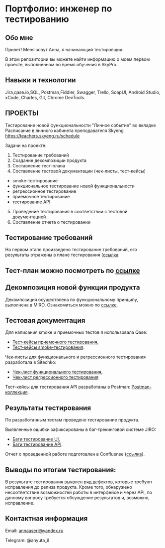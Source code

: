# Портфолио: инженер по тестированию
## Обо мне
Привет! Меня зовут Анна, я начинающий тестировщик.

В этом репозитории вы можете найти информацию о моем первом проекте, выполненном во время обучения в SkyPro.

## Навыки и технологии
Jira,qase.io,SQL, Postman,Fiddler, Swagger, Trello,
SoapUI, Android Studio, xCode, Charles, Git, Chrome DevTools.

## ПРОЕКТЫ
Тестирование новой функциональности "Личное событие" во вкладке Расписание в личного кабинета преподавателя Skyeng
https://teachers.skyeng.ru/schedule


Задачи на проекте:
 
1. Тестирование требований
2. Создание декомпозиции продукта
3. Составление тест-плана
4. Составление тестовой документации (чек-листы, тест-кейсы)
- smoke-тестирование
- функциональное тестирование новой функциональности
- регрессионное тестирование
- приемочное тестирование
- тестирование API
5. Проведение тестирования в соответствии с тестовой документацией
6. Составление отчета о тестировании

## Тестирование требований

На первом этапе произведено тестирование требований, его результаты отражены в плане тестирования ([ссылка](/https://github.com/AnnaIlyuschenkova/DD/blob/316f54b59865e5748e8a1f3c714a76ecc463a38e/%D0%9B%D0%B8%D1%87%D0%BD%D1%8B%D0%B9%20%D0%BA%D0%B0%D0%B1%D0%B8%D0%BD%D0%B5%D1%82%20%D0%BF%D1%80%D0%B5%D0%BF%D0%BE%D0%B4%D0%B0%D0%B2%D0%B0%D1%82%D0%B5%D0%BB%D1%8F%20Skyeng/%D0%A2%D0%B5%D1%81%D1%82-%D0%BF%D0%BB%D0%B0%D0%BD.pdf)

## Тест-план можно посмотреть по [ссылке](https://github.com/AnnaIlyuschenkova/DD/blob/main/%D0%9B%D0%B8%D1%87%D0%BD%D1%8B%D0%B9%20%D0%BA%D0%B0%D0%B1%D0%B8%D0%BD%D0%B5%D1%82%20%D0%BF%D1%80%D0%B5%D0%BF%D0%BE%D0%B4%D0%B0%D0%B2%D0%B0%D1%82%D0%B5%D0%BB%D1%8F%20Skyeng/%D0%A2%D0%B5%D1%81%D1%82-%D0%BF%D0%BB%D0%B0%D0%BD.pdf)

## Декомпозиция новой функции продукта 

Декомпозиция осуществлена по функциональному принципу, выполнена в MIRO. Ознакомиться можно по [ссылке](https://miro.com/app/board/uXjVMPBEei0=/). 

## Тестовая документация

Для написания smoke и приемочных тестов я использовала Qase:
- [Тест-кейсы приемочного тестирования](https://github.com/AnnaIlyuschenkova/DD/blob/main/%D0%9B%D0%B8%D1%87%D0%BD%D1%8B%D0%B9%20%D0%BA%D0%B0%D0%B1%D0%B8%D0%BD%D0%B5%D1%82%20%D0%BF%D1%80%D0%B5%D0%BF%D0%BE%D0%B4%D0%B0%D0%B2%D0%B0%D1%82%D0%B5%D0%BB%D1%8F%20Skyeng/%D0%9F%D1%80%D0%B8%D0%B5%D0%BC%D0%BE%D1%87%D0%BD%D1%8B%D0%B5%20%D1%82%D0%B5%D1%81%D1%82-%D0%BA%D0%B5%D0%B9%D1%81%D1%8B.pdf),
- [Тест-кейсы smoke-тестирования](https://github.com/AnnaIlyuschenkova/DD/blob/main/%D0%9B%D0%B8%D1%87%D0%BD%D1%8B%D0%B9%20%D0%BA%D0%B0%D0%B1%D0%B8%D0%BD%D0%B5%D1%82%20%D0%BF%D1%80%D0%B5%D0%BF%D0%BE%D0%B4%D0%B0%D0%B2%D0%B0%D1%82%D0%B5%D0%BB%D1%8F%20Skyeng/smoke%20%D1%82%D0%B5%D1%81%D1%82-%D0%BA%D0%B5%D0%B9%D1%81%D1%8B.pdf). 

Чек-листы для функционального и регрессионного тестирования разработала в Sitechko:
- [Чек-лист функционального тестирования](https://github.com/AnnaIlyuschenkova/DD/blob/main/%D0%9B%D0%B8%D1%87%D0%BD%D1%8B%D0%B9%20%D0%BA%D0%B0%D0%B1%D0%B8%D0%BD%D0%B5%D1%82%20%D0%BF%D1%80%D0%B5%D0%BF%D0%BE%D0%B4%D0%B0%D0%B2%D0%B0%D1%82%D0%B5%D0%BB%D1%8F%20Skyeng/%D0%A7%D0%B5%D0%BA-%D0%BB%D0%B8%D1%81%D1%82%20%D1%84%D1%83%D0%BD%D0%BA%D1%86%D0%B8%D0%BE%D0%BD%D0%B0%D0%BB%D1%8C%D0%BD%D0%BE%D0%B3%D0%BE%20%D1%82%D0%B5%D1%81%D1%82%D0%B8%D1%80%D0%BE%D0%B2%D0%B0%D0%BD%D0%B8%D1%8F.pdf),
- [Чек-лист регрессионного тестирования](https://github.com/AnnaIlyuschenkova/DD/blob/main/%D0%9B%D0%B8%D1%87%D0%BD%D1%8B%D0%B9%20%D0%BA%D0%B0%D0%B1%D0%B8%D0%BD%D0%B5%D1%82%20%D0%BF%D1%80%D0%B5%D0%BF%D0%BE%D0%B4%D0%B0%D0%B2%D0%B0%D1%82%D0%B5%D0%BB%D1%8F%20Skyeng/%D0%A7%D0%B5%D0%BA-%D0%BB%D0%B8%D1%81%D1%82%20%D1%80%D0%B5%D0%B3%D1%80%D0%B5%D1%81%D1%81%D0%B8%D0%BE%D0%BD%D0%BD%D0%BE%D0%B3%D0%BE%20%D1%82%D0%B5%D1%81%D1%82%D0%B8%D1%80%D0%BE%D0%B2%D0%B0%D0%BD%D0%B8%D1%8F.pdf)

Тест-кейсы для тестирования API разработаны в Postman:
[Postman-коллекция](https://github.com/AnnaIlyuschenkova/DD/blob/main/%D0%9B%D0%B8%D1%87%D0%BD%D1%8B%D0%B9%20%D0%BA%D0%B0%D0%B1%D0%B8%D0%BD%D0%B5%D1%82%20%D0%BF%D1%80%D0%B5%D0%BF%D0%BE%D0%B4%D0%B0%D0%B2%D0%B0%D1%82%D0%B5%D0%BB%D1%8F%20Skyeng/%D0%A0%D0%B0%D1%81%D0%BF%D0%B8%D1%81%D0%B0%D0%BD%D0%B8%D0%B5-%D0%BB%D0%B8%D1%87%D0%BD%D1%8B%D0%B5%20%D1%81%D0%BE%D0%B1%D1%8B%D1%82%D0%B8%D1%8F.postman_collection.json).

## Результаты тестирования
По разработанным тестам проведено тестирование продукта.

Выявленные ошибки зафиксированы в баг-трекинговой системе JIRO:
- [Баги тестирование UI](https://github.com/AnnaIlyuschenkova/DD/blob/main/%D0%9B%D0%B8%D1%87%D0%BD%D1%8B%D0%B9%20%D0%BA%D0%B0%D0%B1%D0%B8%D0%BD%D0%B5%D1%82%20%D0%BF%D1%80%D0%B5%D0%BF%D0%BE%D0%B4%D0%B0%D0%B2%D0%B0%D1%82%D0%B5%D0%BB%D1%8F%20Skyeng/%D0%91%D0%B0%D0%B3%D0%B8%20(%D1%82%D0%B5%D1%81%D1%82%D0%B8%D1%80%D0%BE%D0%B2%D0%B0%D0%BD%D0%B8%D0%B5%20%D0%B8%D0%BD%D1%82%D0%B5%D1%80%D1%84%D0%B5%D0%B9%D1%81%D0%B0).pdf),
- [Баги тестирование API](https://github.com/AnnaIlyuschenkova/DD/blob/main/%D0%9B%D0%B8%D1%87%D0%BD%D1%8B%D0%B9%20%D0%BA%D0%B0%D0%B1%D0%B8%D0%BD%D0%B5%D1%82%20%D0%BF%D1%80%D0%B5%D0%BF%D0%BE%D0%B4%D0%B0%D0%B2%D0%B0%D1%82%D0%B5%D0%BB%D1%8F%20Skyeng/%D0%91%D0%B0%D0%B3%D0%B8%20(%D1%82%D0%B5%D1%81%D1%82%D0%B8%D1%80%D0%BE%D0%B2%D0%B0%D0%BD%D0%B8%D0%B5%20API).pdf). 

Отчет о проведенной работе подготовлен в Confluense ([ссылка](https://github.com/AnnaIlyuschenkova/DD/blob/main/%D0%9B%D0%B8%D1%87%D0%BD%D1%8B%D0%B9%20%D0%BA%D0%B0%D0%B1%D0%B8%D0%BD%D0%B5%D1%82%20%D0%BF%D1%80%D0%B5%D0%BF%D0%BE%D0%B4%D0%B0%D0%B2%D0%B0%D1%82%D0%B5%D0%BB%D1%8F%20Skyeng/%D0%9E%D1%82%D1%87%D0%B5%D1%82%20%D0%BE%20%D1%82%D0%B5%D1%81%D1%82%D0%B8%D1%80%D0%BE%D0%B2%D0%B0%D0%BD%D0%B8%D0%B8%20%D0%BB%D0%B8%D1%87%D0%BD%D1%8B%D1%85%20%D1%81%D0%BE%D0%B1%D1%8B%D1%82%D0%B8%D0%B9.pdf)).
 
## Выводы по итогам тестирования:

В результате тестирования выявлен ряд дефектов, которые требуют исправления до релиза продукта. Кроме того, обнаружено несоответствие возможностей работы в интерфейсе и через API, по данному вопросу требуется обсуждение результатов и, возможно, исправление.

## Контактная информация
Email: annaaseri@yandex.ru

Telegram: @anyuta_il
